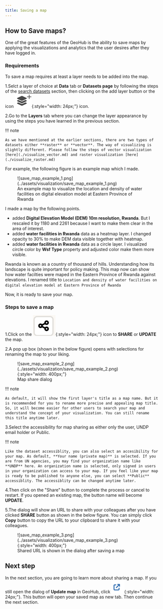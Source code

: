 ```yaml
---
title: Saving a map
---
```


## How to Save maps?

One of the great features of the GeoHub is the ability to save maps by applying the visualizations and analytics that the user desires after they have logged in.

### Requirements

To save a map requires at least a layer needs to be added into the map.

1.Selct a layer of choice at **Data** tab or **Datasets page** by following the steps of the [search datasets](../data/search_datasets.md) section, then clicking on the add layer button or the icon ![Add_remove_layer_icon.png](../assets/data/Add_remove_layer_icon.png){:style="width: 24px;"} icon.

2.Go to the **Layers** tab where you can change the layer appearance by using the steps you have learned in the previous section.

!!! note

    As we have mentioned at the earlier sections, there are two types of datasets either **raster** or **vector**. The way of visualizing is slightly different. Please follow the steps of vector visualization [here](./visualize_vector.md) and raster visualization [here](./visualize_raster.md)

For example, the following figure is an example map which I made.

<figure markdown="span">
  ![save_map_example_1.png](../assets/visualization/save_map_example_1.png)
  <figcaption>An example map to visualize the location and density of water facilities on digital elevation model at Eastern Province of Rwanda</figcaption>
</figure>

I made a map by the following points.

- added **Digital Elevation Model (DEM) 10m resolution, Rwanda**. But I rescaled it by 1180 and 2261 because I want to make them clear in the area of interest.
- added **water facilities in Rwanda** data as a heatmap layer. I changed opacity to 30% to make DEM data visible together with heatmap.
- added **water facilities in Rwanda** data as a circle layer. I visualized circle color by **Wsf Type** property and adjusted color make them more visible.

Rwanda is known as a country of thousand of hills. Understanding how its landscape is quite important for policy making. This map now can show how water facilties were maped in the Eastern Province of Rwanda against elevations.
I renamed title to `Location and density of water facilities on digital elevation model at Eastern Province of Rwanda`

Now, it is ready to save your map.

### Steps to save a map

1.Click on the ![Map_Share.png](../assets/data/Map_Share.png){:style="width: 24px;"} icon to **SHARE** or **UPDATE** the map.

2.A pop up box (shown in the below figure) opens with selections for renaming the map to your liking.

<figure markdown="span">
  ![save_map_example_2.png](../assets/visualization/save_map_example_2.png){:style="width: 400px;"}
  <figcaption>Map share dialog</figcaption>
</figure>

!!! note

    As default, it will show the first layer's title as a map name. But it is recommended for you to rename more precise and appealing map title. So, it will become easier for other users to search your map and understand the concept of your visualization. You can still rename this title anytime later.

3.Select the accessibility for map sharing as either only the user, UNDP email holder or Public.

!!! note

    Like the dataset accessiblity, you can also select an accesibility for your map. As default, **Your name (private map)** is selected. If you are from UN agencies, you may find your organization name like **UNDP** here. An organization name is selected, only signed in users in your organization can access to your map. If you feel like your map is ready to be published to anyone else, you can select **Public** accessiblity. The accessiblity can be changed anytime later.

4.Then click on the "Share" button to complete the process or cancel to restart. If you opened an existing map, the button name will become **UPDATE**.

5.The dialog will show an URL to share with your colleagues after you have clicked **SHARE** button as shown in the below figure. You can simply click **Copy** button to copy the URL to your clipboard to share it with your colleagues.

<figure markdown="span">
  ![save_map_example_3.png](../assets/visualization/save_map_example_3.png){:style="width: 400px;"}
  <figcaption>Shared URL is shown in the dialog after saving a map</figcaption>
</figure>

## Next step

In the next section, you are going to learn more about sharing a map. If you still open the dialog of **Update map** in GeoHub, click ![save_map_example_4.png](../assets/visualization/save_map_example_4.png){:style="width: 24px;"}. This button will open your saved map as new tab. Then continue the next section.
